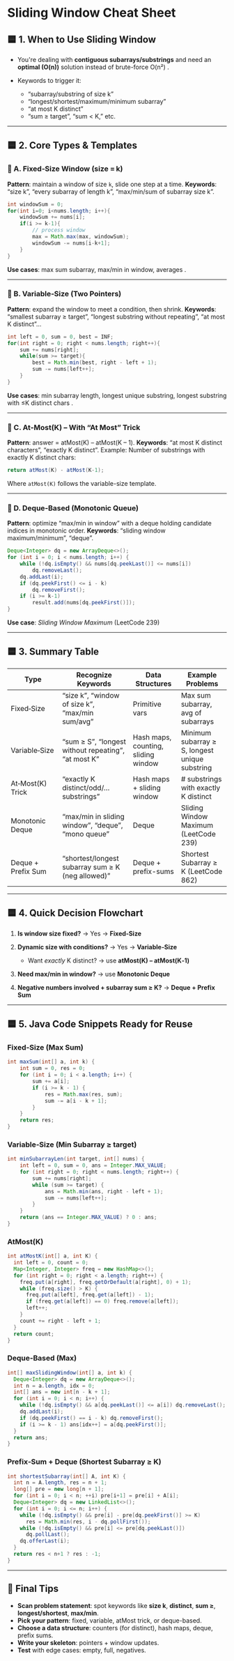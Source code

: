 # Sliding Window Cheat Sheet

## 🟦 1. When to Use Sliding Window

* You're dealing with **contiguous subarrays/substrings** and need an **optimal (O(n))** solution instead of brute-force O(n²) .
* Keywords to trigger it:

  * “subarray/substring of size k”
  * “longest/shortest/maximum/minimum subarray”
  * “at most K distinct”
  * “sum ≥ target”, “sum < K,” etc.

---

## 🟦 2. Core Types & Templates

### 🔹 A. Fixed‑Size Window (size = k)

**Pattern**: maintain a window of size `k`, slide one step at a time.
**Keywords**: “size k”, “every subarray of length k”, “max/min/sum of subarray size k”.

```java
int windowSum = 0;
for(int i=0; i<nums.length; i++){
    windowSum += nums[i];
    if(i >= k-1){
        // process window
        max = Math.max(max, windowSum);
        windowSum -= nums[i-k+1];
    }
}
```

**Use cases**: max sum subarray, max/min in window, averages .

---

### 🔹 B. Variable‑Size (Two Pointers)

**Pattern**: expand the window to meet a condition, then shrink.
**Keywords**: “smallest subarray ≥ target”, “longest substring without repeating”, “at most K distinct”…

```java
int left = 0, sum = 0, best = INF;
for(int right = 0; right < nums.length; right++){
    sum += nums[right];
    while(sum >= target){
        best = Math.min(best, right - left + 1);
        sum -= nums[left++];
    }
}
```

**Use cases**: min subarray length, longest unique substring, longest substring with ≤K distinct chars .

---

### 🔹 C. At‑Most(K) – With “At Most” Trick

**Pattern**: answer = atMost(K) – atMost(K – 1).
**Keywords**: “at most K distinct characters”, “exactly K distinct”.
Example: Number of substrings with exactly K distinct chars:

```java
return atMost(K) - atMost(K-1);
```

Where `atMost(K)` follows the variable-size template.

---

### 🔹 D. Deque‑Based (Monotonic Queue)

**Pattern**: optimize “max/min in window” with a deque holding candidate indices in monotonic order.
**Keywords**: “sliding window maximum/minimum”, “deque”.

```java
Deque<Integer> dq = new ArrayDeque<>();
for (int i = 0; i < nums.length; i++) {
    while (!dq.isEmpty() && nums[dq.peekLast()] <= nums[i])
        dq.removeLast();
    dq.addLast(i);
    if (dq.peekFirst() <= i - k)
        dq.removeFirst();
    if (i >= k-1)
        result.add(nums[dq.peekFirst()]);
}
```

**Use case**: *Sliding Window Maximum* (LeetCode 239)

---

## 🟦 3. Summary Table

| Type               | Recognize Keywords                                  | Data Structures                     | Example Problems                               |
| ------------------ | --------------------------------------------------- | ----------------------------------- | ---------------------------------------------- |
| Fixed‑Size         | “size k”, “window of size k”, “max/min sum/avg”     | Primitive vars                      | Max sum subarray, avg of subarrays             |
| Variable‑Size      | “sum ≥ S”, “longest without repeating”, “at most K” | Hash maps, counting, sliding window | Minimum subarray ≥ S, longest unique substring |
| At‑Most(K) Trick   | “exactly K distinct/odd/… substrings”               | Hash maps + sliding window          | # substrings with exactly K distinct           |
| Monotonic Deque    | “max/min in sliding window”, “deque”, “mono queue”  | Deque                               | Sliding Window Maximum (LeetCode 239)          |
| Deque + Prefix Sum | “shortest/longest subarray sum ≥ K (neg allowed)”   | Deque + prefix-sums                 | Shortest Subarray ≥ K (LeetCode 862)           |

---

## 🟦 4. Quick Decision Flowchart

1. **Is window size fixed?** → Yes → **Fixed‑Size**
2. **Dynamic size with conditions?** → Yes → **Variable‑Size**

   * Want *exactly* K distinct? → use **atMost(K) – atMost(K‑1)**
3. **Need max/min in window?** → use **Monotonic Deque**
4. **Negative numbers involved + subarray sum ≥ K?** → **Deque + Prefix Sum**

---

## 🟦 5. Java Code Snippets Ready for Reuse

### Fixed‑Size (Max Sum)

```java
int maxSum(int[] a, int k) {
    int sum = 0, res = 0;
    for (int i = 0; i < a.length; i++) {
        sum += a[i];
        if (i >= k - 1) {
            res = Math.max(res, sum);
            sum -= a[i - k + 1];
        }
    }
    return res;
}
```

### Variable‑Size (Min Subarray ≥ target)

```java
int minSubarrayLen(int target, int[] nums) {
    int left = 0, sum = 0, ans = Integer.MAX_VALUE;
    for (int right = 0; right < nums.length; right++) {
        sum += nums[right];
        while (sum >= target) {
            ans = Math.min(ans, right - left + 1);
            sum -= nums[left++];
        }
    }
    return (ans == Integer.MAX_VALUE) ? 0 : ans;
}
```

### AtMost(K)

```java
int atMostK(int[] a, int K) {
  int left = 0, count = 0;
  Map<Integer, Integer> freq = new HashMap<>();
  for (int right = 0; right < a.length; right++) {
    freq.put(a[right], freq.getOrDefault(a[right], 0) + 1);
    while (freq.size() > K) {
      freq.put(a[left], freq.get(a[left]) - 1);
      if (freq.get(a[left]) == 0) freq.remove(a[left]);
      left++;
    }
    count += right - left + 1;
  }
  return count;
}
```

### Deque‑Based (Max)

```java
int[] maxSlidingWindow(int[] a, int k) {
  Deque<Integer> dq = new ArrayDeque<>();
  int n = a.length, idx = 0;
  int[] ans = new int[n - k + 1];
  for (int i = 0; i < n; i++) {
    while (!dq.isEmpty() && a[dq.peekLast()] <= a[i]) dq.removeLast();
    dq.addLast(i);
    if (dq.peekFirst() == i - k) dq.removeFirst();
    if (i >= k - 1) ans[idx++] = a[dq.peekFirst()];
  }
  return ans;
}
```

### Prefix‑Sum + Deque (Shortest Subarray ≥ K)

```java
int shortestSubarray(int[] A, int K) {
  int n = A.length, res = n + 1;
  long[] pre = new long[n + 1];
  for (int i = 0; i < n; ++i) pre[i+1] = pre[i] + A[i];
  Deque<Integer> dq = new LinkedList<>();
  for (int i = 0; i <= n; i++) {
    while (!dq.isEmpty() && pre[i] - pre[dq.peekFirst()] >= K)
      res = Math.min(res, i - dq.pollFirst());
    while (!dq.isEmpty() && pre[i] <= pre[dq.peekLast()])
      dq.pollLast();
    dq.offerLast(i);
  }
  return res < n+1 ? res : -1;
}
```

---

## 🧠 Final Tips

* **Scan problem statement**: spot keywords like **size k**, **distinct**, **sum ≥**, **longest/shortest**, **max/min**.
* **Pick your pattern**: fixed, variable, atMost trick, or deque-based.
* **Choose a data structure**: counters (for distinct), hash maps, deque, prefix sums.
* **Write your skeleton**: pointers + window updates.
* **Test** with edge cases: empty, full, negatives.
